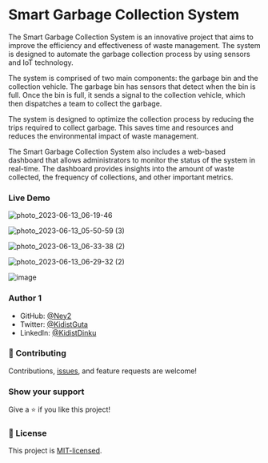 # Smart Garbage Collection System

The Smart Garbage Collection System is an innovative project that aims to improve the efficiency and effectiveness of waste management. The system is designed to automate the garbage collection process by using sensors and IoT technology.

The system is comprised of two main components: the garbage bin and the collection vehicle. The garbage bin has sensors that detect when the bin is full. Once the bin is full, it sends a signal to the collection vehicle, which then dispatches a team to collect the garbage.

The system is designed to optimize the collection process by reducing the trips required to collect garbage. This saves time and resources and reduces the environmental impact of waste management.

The Smart Garbage Collection System also includes a web-based dashboard that allows administrators to monitor the status of the system in real-time. The dashboard provides insights into the amount of waste collected, the frequency of collections, and other important metrics.

### Live Demo

![photo_2023-06-13_06-19-46](https://github.com/Ney2/SGCS/assets/95876178/80299342-2b77-44ec-9743-e8e3eed914a8)

![photo_2023-06-13_05-50-59 (3)](https://github.com/Ney2/SGCS/assets/95876178/5fc8dcba-7b0e-4ab0-9ea4-aa3a835bca84)

![photo_2023-06-13_06-33-38 (2)](https://github.com/Ney2/SGCS/assets/95876178/97f635b6-5433-4020-93e0-c5e5434a753b)

![photo_2023-06-13_06-29-32 (2)](https://github.com/Ney2/SGCS/assets/95876178/d16b7882-7fa7-4c8b-856d-7b53473904cb)

![image](https://github.com/Ney2/SmartGarbageCollectionSystem/assets/95876178/d122a0d6-ec8d-4edc-be78-14b1ddf4eaa7)


### Author 1

- GitHub: [@Ney2](https://github.com/Ney2)
- Twitter: [@KidistGuta](https://twitter.com/GutaKidist)
- LinkedIn: [@KidistDinku](https://www.linkedin.com/in/kidist-guta-014025183/)

### 🤝 Contributing

Contributions, [issues](https://github.com/Ney2/SGCS/issues), and feature requests are welcome!

### Show your support

Give a ⭐️ if you like this project!

### 📝 License

This project is [MIT-licensed](https://github.com/Ney2/SmartGarbageCollectionSystem/blob/main/LICENSE).
